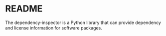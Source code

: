 # README

The dependency-inspector is a Python library that can provide
dependency and license information for software packages.
